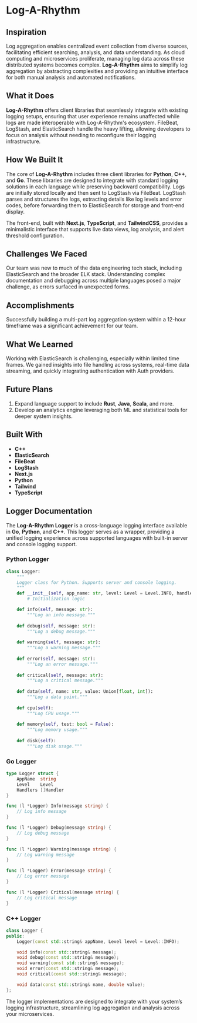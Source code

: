 # Log-A-Rhythm

## Inspiration

Log aggregation enables centralized event collection from diverse sources, facilitating efficient searching, analysis, and data understanding. As cloud computing and microservices proliferate, managing log data across these distributed systems becomes complex. **Log-A-Rhythm** aims to simplify log aggregation by abstracting complexities and providing an intuitive interface for both manual analysis and automated notifications.

## What it Does

**Log-A-Rhythm** offers client libraries that seamlessly integrate with existing logging setups, ensuring that user experience remains unaffected while logs are made interoperable with Log-A-Rhythm's ecosystem. FileBeat, LogStash, and ElasticSearch handle the heavy lifting, allowing developers to focus on analysis without needing to reconfigure their logging infrastructure.

## How We Built It

The core of **Log-A-Rhythm** includes three client libraries for **Python**, **C++**, and **Go**. These libraries are designed to integrate with standard logging solutions in each language while preserving backward compatibility. Logs are initially stored locally and then sent to LogStash via FileBeat. LogStash parses and structures the logs, extracting details like log levels and error codes, before forwarding them to ElasticSearch for storage and front-end display.

The front-end, built with **Next.js**, **TypeScript**, and **TailwindCSS**, provides a minimalistic interface that supports live data views, log analysis, and alert threshold configuration.

## Challenges We Faced

Our team was new to much of the data engineering tech stack, including ElasticSearch and the broader ELK stack. Understanding complex documentation and debugging across multiple languages posed a major challenge, as errors surfaced in unexpected forms.

## Accomplishments

Successfully building a multi-part log aggregation system within a 12-hour timeframe was a significant achievement for our team.

## What We Learned

Working with ElasticSearch is challenging, especially within limited time frames. We gained insights into file handling across systems, real-time data streaming, and quickly integrating authentication with Auth providers.

## Future Plans

1. Expand language support to include **Rust**, **Java**, **Scala**, and more.
2. Develop an analytics engine leveraging both ML and statistical tools for deeper system insights.

## Built With

- **C++**
- **ElasticSearch**
- **FileBeat**
- **LogStash**
- **Next.js**
- **Python**
- **Tailwind**
- **TypeScript**

## Logger Documentation

The **Log-A-Rhythm Logger** is a cross-language logging interface available in **Go**, **Python**, and **C++**. This logger serves as a wrapper, providing a unified logging experience across supported languages with built-in server and console logging support.

### Python Logger

```python
class Logger:
    """
    Logger class for Python. Supports server and console logging.
    """
    def __init__(self, app_name: str, level: Level = Level.INFO, handlers: List[Handler] = []):
        # Initialization logic

    def info(self, message: str):
        """Log an info message."""
    
    def debug(self, message: str):
        """Log a debug message."""
    
    def warning(self, message: str):
        """Log a warning message."""
    
    def error(self, message: str):
        """Log an error message."""
    
    def critical(self, message: str):
        """Log a critical message."""
    
    def data(self, name: str, value: Union[float, int]):
        """Log a data point."""
    
    def cpu(self):
        """Log CPU usage."""
    
    def memory(self, test: bool = False):
        """Log memory usage."""
    
    def disk(self):
        """Log disk usage."""
```

### Go Logger

```go
type Logger struct {
    AppName  string
    Level    Level
    Handlers []Handler
}

func (l *Logger) Info(message string) {
    // Log info message
}

func (l *Logger) Debug(message string) {
    // Log debug message
}

func (l *Logger) Warning(message string) {
    // Log warning message
}

func (l *Logger) Error(message string) {
    // Log error message
}

func (l *Logger) Critical(message string) {
    // Log critical message
}
```

### C++ Logger

```cpp
class Logger {
public:
    Logger(const std::string& appName, Level level = Level::INFO);

    void info(const std::string& message);
    void debug(const std::string& message);
    void warning(const std::string& message);
    void error(const std::string& message);
    void critical(const std::string& message);

    void data(const std::string& name, double value);
};
```

The logger implementations are designed to integrate with your system’s logging infrastructure, streamlining log aggregation and analysis across your microservices.

